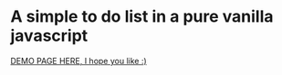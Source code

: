# A simple to do list in a pure vanilla javascript

[DEMO PAGE HERE, I hope you like :)](http://expalmer.github.io/todo-list-vanilla-js/)